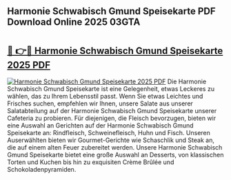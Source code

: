 ## Harmonie Schwabisch Gmund Speisekarte PDF Download Online 2025 03GTA

# <h2><a href="http://gcdqofu.nevu.top/?p=Harmonie+Schwabisch+Gmund+Speisekarte">🔗 👉🔴 Harmonie Schwabisch Gmund Speisekarte 2025 PDF</a></h2>

[![Harmonie Schwabisch Gmund Speisekarte 2025 PDF](https://i.imgur.com/dBaPXMq.png)](http://gcdqofu.nevu.top/?p=Harmonie+Schwabisch+Gmund+Speisekarte)
Die Harmonie Schwabisch Gmund Speisekarte ist eine Gelegenheit, etwas Leckeres zu wählen, das zu Ihrem Lebensstil passt. Wenn Sie etwas Leichtes und Frisches suchen, empfehlen wir Ihnen, unsere Salate aus unserer Salatabteilung auf der Harmonie Schwabisch Gmund Speisekarte unserer Cafeteria zu probieren. Für diejenigen, die Fleisch bevorzugen, bieten wir eine Auswahl an Gerichten auf der Harmonie Schwabisch Gmund Speisekarte an: Rindfleisch, Schweinefleisch, Huhn und Fisch. Unseren Auserwählten bieten wir Gourmet-Gerichte wie Schaschlik und Steak an, die auf einem alten Feuer zubereitet werden. Unsere Harmonie Schwabisch Gmund Speisekarte bietet eine große Auswahl an Desserts, von klassischen Torten und Kuchen bis hin zu exquisiten Crème Brûlée und Schokoladenpyramiden.
